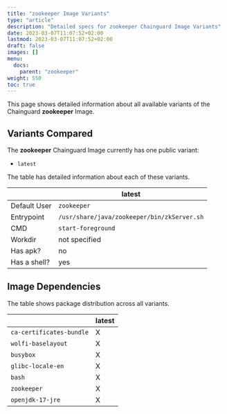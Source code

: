 ```yaml
---
title: "zookeeper Image Variants"
type: "article"
description: "Detailed specs for zookeeper Chainguard Image Variants"
date: 2023-03-07T11:07:52+02:00
lastmod: 2023-03-07T11:07:52+02:00
draft: false
images: []
menu:
  docs:
    parent: "zookeeper"
weight: 550
toc: true
---
```


This page shows detailed information about all available variants of the Chainguard **zookeeper** Image.

## Variants Compared
The **zookeeper** Chainguard Image currently has one public variant: 

- `latest`

The table has detailed information about each of these variants.

|              | latest                                      |
|--------------|---------------------------------------------|
| Default User | `zookeeper`                                 |
| Entrypoint   | `/usr/share/java/zookeeper/bin/zkServer.sh` |
| CMD          | `start-foreground`                          |
| Workdir      | not specified                               |
| Has apk?     | no                                          |
| Has a shell? | yes                                         |

## Image Dependencies
The table shows package distribution across all variants.

|                          | latest |
|--------------------------|--------|
| `ca-certificates-bundle` | X      |
| `wolfi-baselayout`       | X      |
| `busybox`                | X      |
| `glibc-locale-en`        | X      |
| `bash`                   | X      |
| `zookeeper`              | X      |
| `openjdk-17-jre`         | X      |
